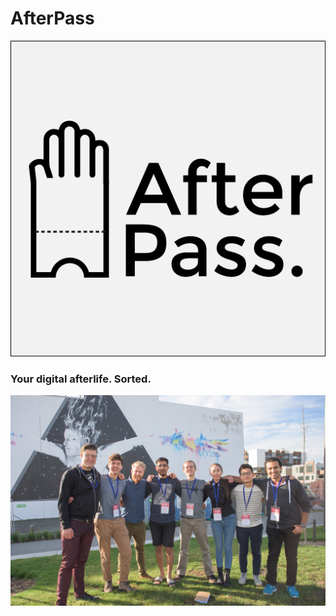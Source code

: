 # AfterPass

![](https://github.com/AfterPass/afterpass.github.io/blob/master/Logo%20AfterPass%20512.png?raw=true)

### Your digital afterlife. Sorted.

![](https://github.com/AfterPass/afterpass.github.io/blob/master/dsc_0571_1024.jpg?raw=true)
